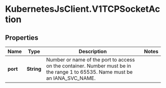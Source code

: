 # KubernetesJsClient.V1TCPSocketAction

## Properties
Name | Type | Description | Notes
------------ | ------------- | ------------- | -------------
**port** | **String** | Number or name of the port to access on the container. Number must be in the range 1 to 65535. Name must be an IANA_SVC_NAME. | 


